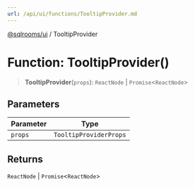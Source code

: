 ```yaml
---
url: /api/ui/functions/TooltipProvider.md
---
```

[@sqlrooms/ui](../index.md) / TooltipProvider

# Function: TooltipProvider()

> **TooltipProvider**(`props`): `ReactNode` | `Promise`<`ReactNode`>

## Parameters

| Parameter | Type |
| ------ | ------ |
| `props` | `TooltipProviderProps` |

## Returns

`ReactNode` | `Promise`<`ReactNode`>
